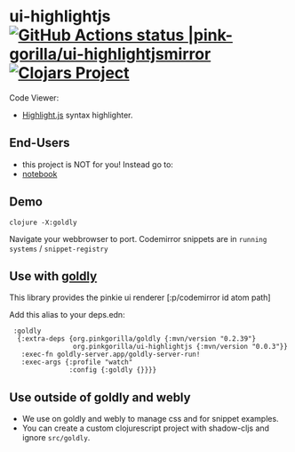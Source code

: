 # ui-highlightjs [![GitHub Actions status |pink-gorilla/ui-highlightjsmirror](https://github.com/pink-gorilla/ui-highlightjs/workflows/CI/badge.svg)](https://github.com/pink-gorilla/ui-highlightjs/actions?workflow=CI)[![Clojars Project](https://img.shields.io/clojars/v/org.pinkgorilla/ui-highlightjs.svg)](https://clojars.org/org.pinkgorilla/ui-highlightjs)

Code Viewer:
- [Highlight.js](https://highlightjs.org/) syntax highlighter.

## End-Users
- this project is NOT for you! Instead go to:
- [notebook](https://github.com/pink-gorilla/notebook)

 
## Demo

```
clojure -X:goldly
```

Navigate your webbrowser to port. 
Codemirror snippets are in `running systems` / `snippet-registry`

## Use with [goldly](https://github.com/pink-gorilla/goldly)

This library provides the pinkie ui renderer [:p/codemirror id atom path]


Add this alias to your deps.edn:

```
 :goldly
  {:extra-deps {org.pinkgorilla/goldly {:mvn/version "0.2.39"}
                org.pinkgorilla/ui-highlightjs {:mvn/version "0.0.3"}}
   :exec-fn goldly-server.app/goldly-server-run!
   :exec-args {:profile "watch"
               :config {:goldly {}}}}
```


## Use outside of goldly and webly

- We use on goldly and webly to manage css and for snippet examples.
- You can create a custom clojurescript project with shadow-cljs 
  and ignore `src/goldly`.